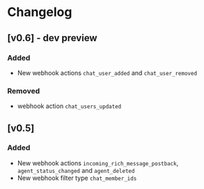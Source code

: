 # Changelog

## [v0.6] - dev preview

### Added
- New webhook actions `chat_user_added` and `chat_user_removed`

### Removed
- webhook action `chat_users_updated`

## [v0.5]

### Added
- New webhook actions `incoming_rich_message_postback`, `agent_status_changed` and `agent_deleted`
- New webhook filter type `chat_member_ids`